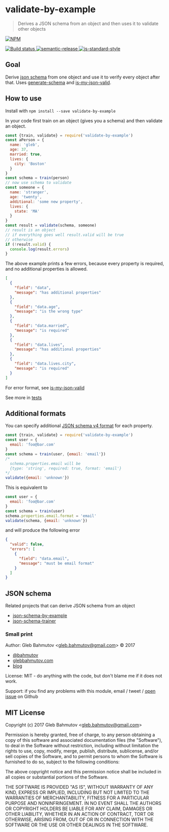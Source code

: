 # validate-by-example

> Derives a JSON schema from an object and then uses it to validate other objects

[![NPM][npm-icon] ][npm-url]

[![Build status][ci-image] ][ci-url]
[![semantic-release][semantic-image] ][semantic-url]
[![js-standard-style][standard-image]][standard-url]

## Goal

Derive [json schema][json-schema] from one object and use it to verify every
object after that. Uses [generate-schema][generate-schema] and
[is-my-json-valid][is-my-json-valid].

[json-schema]: http://json-schema.org/
[generate-schema]: https://github.com/nijikokun/generate-schema
[is-my-json-valid]: https://github.com/mafintosh/is-my-json-valid

## How to use

Install with `npm install --save validate-by-example`

In your code first train on an object (gives you a schema) and then validate
an object.

```js
const {train, validate} = require('validate-by-example')
const aPerson = {
  name: 'gleb',
  age: 37,
  married: true,
  lives: {
    city: 'Boston'
  }
}
const schema = train(person)
// now use schema to validate
const someone = {
  name: 'stranger',
  age: 'twenty',
  additional: 'some new property',
  lives: {
    state: 'MA'
  }
}
const result = validate(schema, someone)
// result is an object
// if everything goes well result.valid will be true
// otherwise
if (!result.valid) {
  console.log(result.errors)
}
```

The above example prints a few errors, because every property is required,
and no additional properties is allowed.

```json
[
  {
    "field": "data",
    "message": "has additional properties"
  },
  {
    "field": "data.age",
    "message": "is the wrong type"
  },
  {
    "field": "data.married",
    "message": "is required"
  },
  {
    "field": "data.lives",
    "message": "has additional properties"
  },
  {
    "field": "data.lives.city",
    "message": "is required"
  }
]
```

For error format, see
[is-my-json-valid](https://github.com/mafintosh/is-my-json-valid#error-messages)

See more in [tests](src/validate-by-example-spec.js)

## Additional formats

You can specify additional [JSON schema v4 format][formats] for each property.

```js
const {train, validate} = require('validate-by-example')
const user = {
  email: 'foo@bar.com'
}
const schema = train(user, {email: 'email'})
/*
  schema.properties.email will be
  {type: 'string', required: true, format: 'email'}
*/
validate({email: 'unknown'})
```

This is equivalent to

```js
const user = {
  email: 'foo@bar.com'
}
const schema = train(user)
schema.properties.email.format = 'email'
validate(schema, {email: 'unknown'})
```

and will produce the following error

```json
{
  "valid": false,
  "errors": [
    {
      "field": "data.email",
      "message": "must be email format"
    }
  ]
}
```

[formats]: http://json-schema.org/latest/json-schema-validation.html#rfc.section.7.3

## JSON schema

Related projects that can derive JSON schema from an object

* [json-schema-by-example](https://github.com/japsu/json-schema-by-example)
* [json-schema-trainer](https://github.com/davisml/json-schema-trainer)

### Small print

Author: Gleb Bahmutov &lt;gleb.bahmutov@gmail.com&gt; &copy; 2017

* [@bahmutov](https://twitter.com/bahmutov)
* [glebbahmutov.com](http://glebbahmutov.com)
* [blog](http://glebbahmutov.com/blog)

License: MIT - do anything with the code, but don't blame me if it does not work.

Support: if you find any problems with this module, email / tweet /
[open issue](https://github.com/bahmutov/validate-by-example/issues) on Github

## MIT License

Copyright (c) 2017 Gleb Bahmutov &lt;gleb.bahmutov@gmail.com&gt;

Permission is hereby granted, free of charge, to any person
obtaining a copy of this software and associated documentation
files (the "Software"), to deal in the Software without
restriction, including without limitation the rights to use,
copy, modify, merge, publish, distribute, sublicense, and/or sell
copies of the Software, and to permit persons to whom the
Software is furnished to do so, subject to the following
conditions:

The above copyright notice and this permission notice shall be
included in all copies or substantial portions of the Software.

THE SOFTWARE IS PROVIDED "AS IS", WITHOUT WARRANTY OF ANY KIND,
EXPRESS OR IMPLIED, INCLUDING BUT NOT LIMITED TO THE WARRANTIES
OF MERCHANTABILITY, FITNESS FOR A PARTICULAR PURPOSE AND
NONINFRINGEMENT. IN NO EVENT SHALL THE AUTHORS OR COPYRIGHT
HOLDERS BE LIABLE FOR ANY CLAIM, DAMAGES OR OTHER LIABILITY,
WHETHER IN AN ACTION OF CONTRACT, TORT OR OTHERWISE, ARISING
FROM, OUT OF OR IN CONNECTION WITH THE SOFTWARE OR THE USE OR
OTHER DEALINGS IN THE SOFTWARE.

[npm-icon]: https://nodei.co/npm/validate-by-example.svg?downloads=true
[npm-url]: https://npmjs.org/package/validate-by-example
[ci-image]: https://travis-ci.org/bahmutov/validate-by-example.svg?branch=master
[ci-url]: https://travis-ci.org/bahmutov/validate-by-example
[semantic-image]: https://img.shields.io/badge/%20%20%F0%9F%93%A6%F0%9F%9A%80-semantic--release-e10079.svg
[semantic-url]: https://github.com/semantic-release/semantic-release
[standard-image]: https://img.shields.io/badge/code%20style-standard-brightgreen.svg
[standard-url]: http://standardjs.com/

